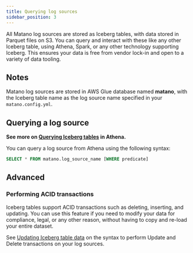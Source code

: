 ```yaml
---
title: Querying log sources
sidebar_position: 3
---
```


All Matano log sources are stored as Iceberg tables, with data stored in Parquet files on S3. You can query and interact with these like any other Iceberg table, using Athena, Spark, or any other technology supporting Iceberg. This ensures your data is free from vendor lock-in and open to a variety of data tooling.

## Notes
Matano log sources are stored in AWS Glue database named **matano**, with the Iceberg table name as the log source name specified in your `matano.config.yml`. 

## Querying a log source

**See more on [Querying Iceberg tables](https://docs.aws.amazon.com/athena/latest/ug/querying-iceberg.html) in Athena.**

You can query a log source from Athena using the following syntax:

```sql
SELECT * FROM matano.log_source_name [WHERE predicate]
```

## Advanced
### Performing ACID transactions

Iceberg tables support ACID transactions such as deleting, inserting, and updating. You can use this feature if you need to modify your data for compliance, legal, or any other reason, without having to copy and re-load your entire dataset.

See [Updating Iceberg table data](https://docs.aws.amazon.com/athena/latest/ug/querying-iceberg-updating-iceberg-table-data.html) on the syntax to perform Update and Delete transactions on your log sources.
